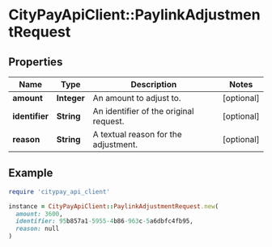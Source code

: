 # CityPayApiClient::PaylinkAdjustmentRequest

## Properties

| Name | Type | Description | Notes |
| ---- | ---- | ----------- | ----- |
| **amount** | **Integer** | An amount to adjust to. | [optional] |
| **identifier** | **String** | An identifier of the original request. | [optional] |
| **reason** | **String** | A textual reason for the adjustment. | [optional] |

## Example

```ruby
require 'citypay_api_client'

instance = CityPayApiClient::PaylinkAdjustmentRequest.new(
  amount: 3600,
  identifier: 95b857a1-5955-4b86-963c-5a6dbfc4fb95,
  reason: null
)
```

